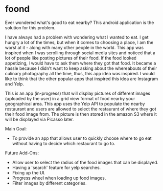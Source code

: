 # foond

Ever wondered what's good to eat nearby? This android application is the solution for this problem.

I have always had a problem with wondering what I wanted to eat. I get hungry a lot of the times, but when it comes to choosing a place, I am the worst at it - along with many other people in the world. This app was inspired when I was scrolling through social media sites and noticed that a lot of people like posting pictures of their food. If the food looked appetizing, I would have to ask them where they got that food. It became a hassle because I didn't want to keep asking about the whereabouts of their culinary photography all the time, thus, this app idea was inspired. I would like to think that the other popular apps that inspired this idea are Instagram and Yelp.

This is an app (in-progress) that will display pictures of different images (uploaded by the user) in a grid view format of food nearby your geographical area. This app uses the Yelp API to populate the nearby restaurant and users are allowed to select the restaurant of where they got their food image from. The picture is then stored in the amazon S3 where it will be displayed via Picasso later.

Main Goal:
- To provide an app that allows user to quickly choose where to go eat without having to decide which restaurant to go to.

Future Add-Ons:
- Allow user to select the radius of the food images that can be displayed.
- Having a 'search' feature for yelp searches.
- Fixing up the UI.
- Progress wheel when loading up food images.
- Filter images by different categories.
